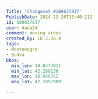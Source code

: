 ```yaml
---
Title: 'Changeset #160637837'
PublishDate: 2024-12-26T13:40:21Z
id: 160637837
user: dada24
comment: moving areas
created_by: iD 2.30.4
tags:
- Montenegro
- Budva
bbox:
  min_lon: 18.8474011
  min_lat: 42.289136
  max_lon: 18.848362
  max_lat: 42.2892909

---
```

